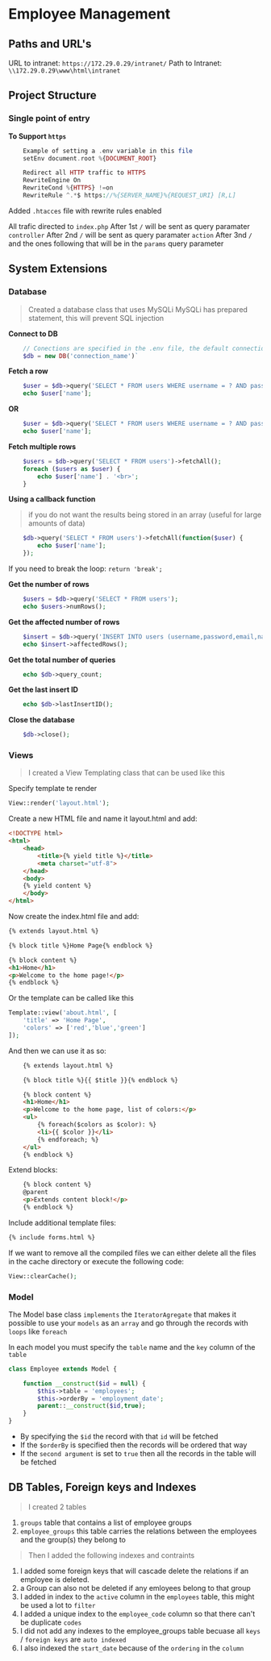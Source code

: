 # Employee Management

## Paths and URL's
URL to intranet: `https://172.29.0.29/intranet/`
Path to Intranet: `\\172.29.0.29\www\html\intranet`


## Project Structure
### Single point of entry
  
__To Support `https`__
```php
    Example of setting a .env variable in this file
    setEnv document.root %{DOCUMENT_ROOT}

    Redirect all HTTP traffic to HTTPS
    RewriteEngine On
    RewriteCond %{HTTPS} !=on
    RewriteRule ^.*$ https://%{SERVER_NAME}%{REQUEST_URI} [R,L]
```

Added `.htacces` file with rewrite rules enabled

All trafic directed to `index.php`
After 1st `/` will be sent as query paramater `controller` 
After 2nd `/` will be sent as query paramater `action` 
After 3nd `/` and the ones following that will be in the `params` query parameter

## System Extensions
### Database
> Created a database class that uses MySQLi
MySQLi has prepared statement, this will prevent SQL injection

__Connect to DB__
```php
    // Conections are specified in the .env file, the default connection is called `default`
    $db = new DB('connection_name')`
```

__Fetch a row__
```php
    $user = $db->query('SELECT * FROM users WHERE username = ? AND password = ?', 'test', 'test')->fetchArray();
    echo $user['name'];
```
__OR__
```php
    $user = $db->query('SELECT * FROM users WHERE username = ? AND password = ?',['test', 'test'])->fetchArray();
    echo $user['name'];
```

__Fetch multiple rows__
```php
    $users = $db->query('SELECT * FROM users')->fetchAll();
    foreach ($users as $user) {
        echo $user['name'] . '<br>';
    }
```

__Using a callback function__
> if you do not want the results being stored in an array (useful for large amounts of data)
```php
    $db->query('SELECT * FROM users')->fetchAll(function($user) {
        echo $user['name'];
    });
```
If you need to break the loop:  `return 'break'; ` 

__Get the number of rows__
```php
    $users = $db->query('SELECT * FROM users');
    echo $users->numRows();
```

__Get the affected number of rows__
```php
    $insert = $db->query('INSERT INTO users (username,password,email,name) VALUES (?,?,?,?)', 'test', 'test', 'test@gmail.com', 'Test');
    echo $insert->affectedRows();
```

__Get the total number of queries__
```php
    echo $db->query_count;
```

__Get the last insert ID__
```php
    echo $db->lastInsertID();
```

__Close the database__
```php
    $db->close();
```

### Views
> I created a View Templating class that can be used like this

Specify template te render
```php
View::render('layout.html');
```

Create a new HTML file and name it layout.html and add:
```html
<!DOCTYPE html>
<html>
	<head>
		<title>{% yield title %}</title>
        <meta charset="utf-8">
	</head>
	<body>
    {% yield content %}
    </body>
</html>
```

Now create the index.html file and add:
```html
{% extends layout.html %}

{% block title %}Home Page{% endblock %}

{% block content %}
<h1>Home</h1>
<p>Welcome to the home page!</p>
{% endblock %}
```

Or the template can be called like this
```php
Template::view('about.html', [
    'title' => 'Home Page',
    'colors' => ['red','blue','green']
]);
```

And then we can use it as so:
```html
    {% extends layout.html %}

    {% block title %}{{ $title }}{% endblock %}

    {% block content %}
    <h1>Home</h1>
    <p>Welcome to the home page, list of colors:</p>
    <ul>
        {% foreach($colors as $color): %}
        <li>{{ $color }}</li>
        {% endforeach; %}
    </ul>
    {% endblock %}
```

Extend blocks:
```html
    {% block content %}
    @parent
    <p>Extends content block!</p>
    {% endblock %}
```

Include additional template files:
```html
{% include forms.html %}
```

If we want to remove all the compiled files we can either delete all the files in the cache directory or execute the following code:
```php
View::clearCache();
```

### Model
The Model base class `implements` the `IteratorAgregate` that makes it possible to use your `models`
as an `array` and go through the records with `loops` like `foreach`

In each model you must specify the `table` name and the `key` column of the `table`
```php
class Employee extends Model {

    function __construct($id = null) {
        $this->table = 'employees';
        $this->orderBy = 'employment_date';
        parent::__construct($id,true);
    }
}
```
- By specifying the `$id` the record with that `id` will be fetched
- If the `$orderBy` is specified then the records will be ordered that way
- If the `second argument` is set to `true` then all the records in the table will be fetched


## DB Tables, Foreign keys and Indexes
> I created 2 tables
1. `groups` table that contains a list of employee groups
2. `employee_groups` this table carries the relations between the employees and the group(s) they belong to

> Then I added the following indexes and contraints
1. I added some foreign keys that will cascade delete the relations if an employee is deleted.
2. a Group can also not be deleted if any emloyees belong to that group
3. I added in index to the `active` column in the `employees` table, this might be used a lot to `filter`
4. I added a unique index to the `employee_code` column so that there can't be duplicate `codes`
5. I did not add any indexes to the employee_groups table becuase all `keys` / `foreign keys` are `auto indexed`
6. I also indexed the `start_date` because of the `ordering` in the `column`